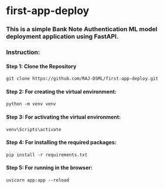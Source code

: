 # first-app-deploy

### This is a simple Bank Note Authentication ML model deployment application using FastAPI. 

### Instruction:
#### Step 1: Clone the Repository
```
git clone https://github.com/RAJ-DSML/first-app-deploy.git
```
#### Step 2: For creating the virtual environment: 

```
python -m venv venv
```
#### Step 3: For activating the virtual environment: 
```
venv\Scripts\activate
```
#### Step 4: For installing the required packages: 
```
pip install -r requirements.txt
```
#### Step 5: For running in the browser:
```
uvicorn app:app --reload
```